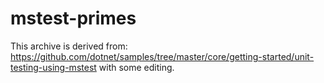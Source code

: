 # mstest-primes

This archive is derived from:
https://github.com/dotnet/samples/tree/master/core/getting-started/unit-testing-using-mstest
with some editing.
